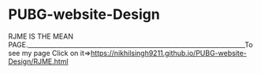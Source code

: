 # PUBG-website-Design
RJME IS THE MEAN PAGE._____________________________________________________________________To see my page Click on it=>https://nikhilsingh9211.github.io/PUBG-website-Design/RJME.html
